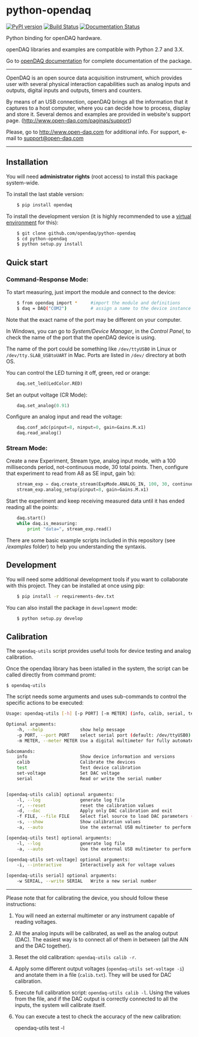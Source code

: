 # python-opendaq

[![PyPI version](https://badge.fury.io/py/opendaq.svg)](https://badge.fury.io/py/opendaq)
[![Build Status](https://travis-ci.org/openDAQ/python-opendaq.svg?branch=master)](https://travis-ci.org/openDAQ/python-opendaq)
[![Documentation Status](https://readthedocs.org/projects/opendaq-python/badge/?version=latest)](http://opendaq-python.readthedocs.io/en/latest/?badge=latest)

Python binding for openDAQ hardware.

openDAQ libraries and examples are compatible with Python 2.7 and 3.X.

Go to [openDAQ documentation](http://opendaq-python.readthedocs.io/en/latest/)
for complete documentation of the package.

* * *

OpenDAQ is an open source data acquisition instrument, which provides user with
several physical interaction capabilities such as analog inputs and outputs,
digital inputs and outputs, timers and counters.

By means of an USB connection, openDAQ brings all the information that it
captures to a host computer, where you can decide how to process, display and
store it. Several demos and examples are provided in website's support page.
(http://www.open-daq.com/paginas/support)

Please, go to http://www.open-daq.com for additional info.
For support, e-mail to support@open-daq.com

* * *

## Installation

You will need **administrator rights** (root access) to install this package
system-wide.

To install the last stable version:

```sh
    $ pip install opendaq
```

To install the development version (it is highly recommended to use a
[virtual environment](https://virtualenv.pypa.io/en/stable/) for this):

```sh
    $ git clone github.com/opendaq/python-opendaq
    $ cd python-opendaq
    $ python setup.py install
```

## Quick start

### Command-Response Mode:

To start measuring, just import the module and connect to the device:

```sh
    $ from opendaq import * 	#import the module and definitions
    $ daq = DAQ("COM2")         # assign a name to the device instance (daq) and connect to serial port
```

Note that the exact name of the port may be different on your computer.

In Windows, you can go to *System/Device Manager*, in the *Control Panel*, to
check the name of the port that the openDAQ device is using.

The name of the port could be something like `/dev/ttyUSB0` in Linux or
`/dev/tty.SLAB_USBtoUART` in Mac. Ports are listed in `/dev/` directory at both
OS.

You can control the LED turning it off, green, red or orange:

```python
    daq.set_led(LedColor.RED)
```

Set an output voltage (CR Mode):

```python
    daq.set_analog(0.91)
```

Configure an analog input and read the voltage:

```python
    daq.conf_adc(pinput=8, ninput=0, gain=Gains.M.x1)
    daq.read_analog()
```

### Stream Mode:

Create a new Experiment, Stream type, analog input mode, with a 100 milliseconds period, not-continuous
mode, 30 total points. Then, configure that experiment to read from A8 as SE input, gain 1x):


```python
    stream_exp = daq.create_stream(ExpMode.ANALOG_IN, 100, 30, continuous=False)
    stream_exp.analog_setup(pinput=8, gain=Gains.M.x1)
```

Start the experiment and keep receiving measured data until it has ended reading all the points:

```python
    daq.start()
    while daq.is_measuring:
    	print "data=", stream_exp.read()
```

There are some basic example scripts included in this repository (see */examples* folder) to help you
understanding the syntaxis.


## Development

You will need some additional development tools if you want to collaborate with this project.
They can be installed at once using pip:
```sh
    $ pip install -r requirements-dev.txt
```
You can also install the package in `development` mode:
```sh
    $ python setup.py develop
```

## Calibration

The `opendaq-utils` script provides useful tools for device testing and analog calibration.

Once the opendaq library has been istalled in the system, the script can be
called directly from command promt:

    $ opendaq-utils

The script needs some arguments and uses sub-commands to control the specific
actions to be executed:

```sh
Usage: opendaq-utils [-h] [-p PORT] [-m METER] (info, calib, serial, test, set-voltage)

Optional arguments:
    -h, --help              show help message
    -p PORT, --port PORT    select serial port (default: /dev/ttyUSB0)
    -m METER, --meter METER Use a digital multimeter for fully automated test

Subcomands:
    info                    Show device information and versions
    calib                   Calibrate the devices
    test                    Test device calibration
    set-voltage             Set DAC voltage
    serial                  Read or write the serial number


[opendaq-utils calib] optional arguments:
    -l, --log               generate log file
    -r, --reset             reset the calibration values
    -d, --dac               Apply only DAC calibration and exit
    -f FILE, --file FILE    Select fiel source to load DAC parameters (default: calib.txt)
    -s, --show              Show calibration values
    -a, --auto              Use the external USB multimeter to perform automated calibration

[opendaq-utils test] optional arguments:
    -l, --log               generate log file
    -a, --auto              Use the external USB multimeter to perform automated calibration

[opendaq-utils set-voltage] optional arguments:
    -i, --interactive       Interactively ask for voltage values

[opendaq-utils serial] optional arguments:
    -w SERIAL, --write SERIAL   Write a new serial number

```
* * *

Please note that for calibrating the device, you should follow these instructions:

1. You will need an external multimeter or any instrument capable of reading voltages.
2. All the analog inputs will be calibrated, as well as the analog output
   (DAC). The easiest way is to connect all of them in between (all the AIN and
   the DAC together).
3. Reset the old calibration: `opendaq-utils calib -r`.
4. Apply some different output voltages (`opendaq-utils set-voltage -i`) and
   anotate them in a file (`calib.txt`). They will be used for DAC calibration.
5. Execute full calibration script: `opendaq-utils calib -l`. Using the values
   from the file, and if the DAC output is correctly connected to all the
   inputs, the system will calibrate itself.
6. You can execute a test to check the accuracy of the new calibration:

    opendaq-utils test -l
